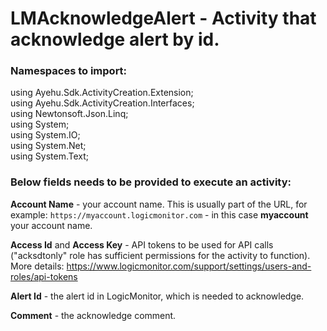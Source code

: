 # LMAcknowledgeAlert - Activity that acknowledge alert by id.

### Namespaces to import:

using Ayehu.Sdk.ActivityCreation.Extension;<br/>
using Ayehu.Sdk.ActivityCreation.Interfaces;<br/>
using Newtonsoft.Json.Linq;<br/>
using System;<br/>
using System.IO;<br/>
using System.Net;<br/>
using System.Text;<br/>

### Below fields needs to be provided to execute an activity:

**Account Name** - your account name. This is usually part of the URL, for example: `https://myaccount.logicmonitor.com` - in this case **myaccount** your account name.

**Access Id** and **Access Key** - API tokens to be used for API calls ("acksdtonly" role has sufficient permissions for the activity to function). More details: https://www.logicmonitor.com/support/settings/users-and-roles/api-tokens

**Alert Id** - the alert id in LogicMonitor, which is needed to acknowledge.

**Comment** - the acknowledge comment.
